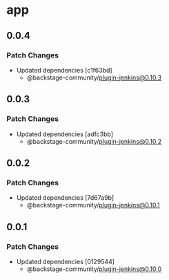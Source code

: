 # app

## 0.0.4

### Patch Changes

- Updated dependencies [c1f63bd]
  - @backstage-community/plugin-jenkins@0.10.3

## 0.0.3

### Patch Changes

- Updated dependencies [adfc3bb]
  - @backstage-community/plugin-jenkins@0.10.2

## 0.0.2

### Patch Changes

- Updated dependencies [7d67a9b]
  - @backstage-community/plugin-jenkins@0.10.1

## 0.0.1

### Patch Changes

- Updated dependencies [0129544]
  - @backstage-community/plugin-jenkins@0.10.0
